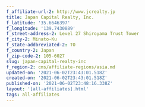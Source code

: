 ```yaml
---
f_affiliate-url-2: http://www.jcrealty.jp
title: Japan Capital Realty, Inc.
f_latitude: '35.6646397'
f_longitude: '139.7430889'
f_street-address-2: Level 27 Shiroyama Trust Tower­
f_city-2: Minato-Ku­
f_state-addbreviated-2: TO­
f_country-2: Japan
f_zip-code-2: 105-6027
slug: japan-capital-realty-inc
f_region-2: cms/affiliate-regions/asia.md
updated-on: '2021-06-02T23:43:01.518Z'
created-on: '2021-06-02T23:43:01.518Z'
published-on: '2021-06-02T23:48:16.338Z'
layout: '[all-affiliates].html'
tags: all-affiliates
---
```



